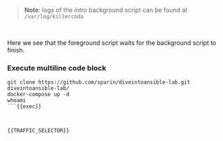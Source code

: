 
> <strong>Note</strong>: logs of the *intro* background script can be found at `/var/log/killercoda`

<br>

Here we see that the foreground script waits for the background script to finish.




### Execute multiline code block
```
git clone https://github.com/spurin/diveintoansible-lab.git
diveintoansible-lab/
docker-compose up -d
whoami
```{{exec}}



{{TRAFFIC_SELECTOR}}
